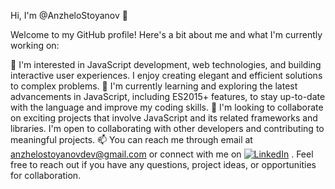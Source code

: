 
Hi, I'm @AnzheloStoyanov 👋

Welcome to my GitHub profile! Here's a bit about me and what I'm currently working on:

👀 I'm interested in JavaScript development, web technologies, and building interactive user experiences. I enjoy creating elegant and efficient solutions to complex problems.
🌱 I'm currently learning and exploring the latest advancements in JavaScript, including ES2015+ features, to stay up-to-date with the language and improve my coding skills.
💞️ I'm looking to collaborate on exciting projects that involve JavaScript and its related frameworks and libraries. I'm open to collaborating with other developers and contributing to meaningful projects.
📫 You can reach me through email at anzhelostoyanovdev@gmail.com or connect with me on [![LinkedIn](https://img.shields.io/badge/-LinkedIn-blue?style=flat-square&logo=Linkedin&logoColor=white&link=YOUR_LINKEDIN_URL)](https://www.linkedin.com/in/anzhelo-stoyanov/)
. Feel free to reach out if you have any questions, project ideas, or opportunities for collaboration.
